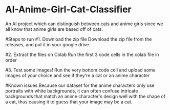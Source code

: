 # AI-Anime-Girl-Cat-Classifier
An AI project which can distinguish between cats and anime girls since we all know that anime girls are based off of cats.

#Steps to run
#1. Download the zip file
Download the zip file from the releases, and put it in your google drive.

#2. Extract the files on Colab
Run the first 3 code cells in the colab file in order

#3. Test some images!
Run the very bottom code cell and upload some images of your choice and see if they're a cat or an anime character

#Known issues
Because our dataset for the anime characters only use portraits with white backgrounds, it can often confuse intricate backgrounds that match an anime character's design well with the shape of a cat, thus causing it to guess that your image may be a cat.
